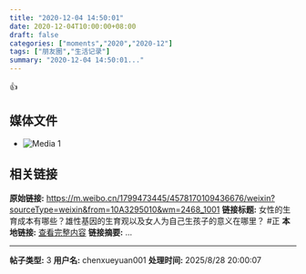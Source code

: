 ```yaml
---
title: "2020-12-04 14:50:01"
date: 2020-12-04T10:00:00+08:00
draft: false
categories: ["moments","2020","2020-12"]
tags: ["朋友圈","生活记录"]
summary: "2020-12-04 14:50:01..."
---
```


👍

## 媒体文件

- ![Media 1](/Moments/photos/2020-12-04/202012041450010.jpg)

## 相关链接

**原始链接:** https://m.weibo.cn/1799473445/4578170109436676/weixin?sourceType=weixin&from=10A3295010&wm=2468_1001
**链接标题:** 女性的生育成本有哪些？雄性基因的生育观以及女人为自己生孩子的意义在哪里？
#正
**本地链接:** [查看完整内容](/link_content/2020/12/2020-12-04/link_content/)
**链接摘要:** ...

---

**帖子类型:** 3
**用户名:** chenxueyuan001
**处理时间:** 2025/8/28 20:00:07